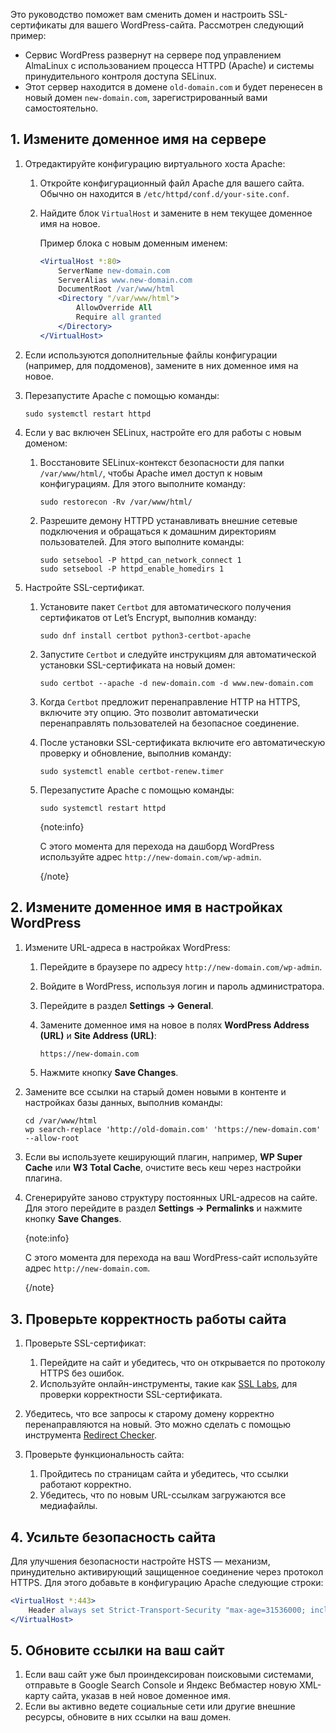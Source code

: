 Это руководство поможет вам сменить домен и настроить SSL-сертификаты для вашего WordPress-сайта. Рассмотрен следующий пример:

- Сервис WordPress развернут на сервере под управлением AlmaLinux с использованием процесса HTTPD (Apache) и системы принудительного контроля доступа SELinux.
- Этот сервер находится в домене `old-domain.com` и будет перенесен в новый домен `new-domain.com`, зарегистрированный вами самостоятельно.

## 1. Измените доменное имя на сервере

1. Отредактируйте конфигурацию виртуального хоста Apache:

    1. Откройте конфигурационный файл Apache для вашего сайта. Обычно он находится в `/etc/httpd/conf.d/your-site.conf`.
    1. Найдите блок `VirtualHost` и замените в нем текущее доменное имя на новое.

        Пример блока с новым доменным именем:

        ```apache
        <VirtualHost *:80>
            ServerName new-domain.com
            ServerAlias www.new-domain.com
            DocumentRoot /var/www/html
            <Directory "/var/www/html">
                AllowOverride All
                Require all granted
            </Directory>
        </VirtualHost>
        ```

1. Если используются дополнительные файлы конфигурации (например, для поддоменов), замените в них доменное имя на новое.

1. Перезапустите Apache с помощью команды:

    ```console
    sudo systemctl restart httpd
    ```

1. Если у вас включен SELinux, настройте его для работы с новым доменом:

    1. Восстановите SELinux-контекст безопасности для папки `/var/www/html/`, чтобы Apache имел доступ к новым конфигурациям. Для этого выполните команду:

        ```console
        sudo restorecon -Rv /var/www/html/
        ```

    1. Разрешите демону HTTPD устанавливать внешние сетевые подключения и обращаться к домашним директориям пользователей. Для этого выполните команды:

        ```console
        sudo setsebool -P httpd_can_network_connect 1
        sudo setsebool -P httpd_enable_homedirs 1
        ```

1. Настройте SSL-сертификат.

    1. Установите пакет `Certbot` для автоматического получения сертификатов от Let’s Encrypt, выполнив команду:

        ```console
        sudo dnf install certbot python3-certbot-apache
        ```

    1. Запустите `Certbot` и следуйте инструкциям для автоматической установки SSL-сертификата на новый домен:

        ```console
        sudo certbot --apache -d new-domain.com -d www.new-domain.com
        ```

    1. Когда `Certbot` предложит перенаправление HTTP на HTTPS, включите эту опцию. Это позволит автоматически перенаправлять пользователей на безопасное соединение.

    1. После установки SSL-сертификата включите его автоматическую проверку и обновление, выполнив команду:
  
        ```console
        sudo systemctl enable certbot-renew.timer
        ```

    1. Перезапустите Apache с помощью команды:

        ```console
        sudo systemctl restart httpd
        ```

        {note:info}

        С этого момента для перехода на дашборд WordPress используйте адрес `http://new-domain.com/wp-admin`.

        {/note}

## 2. Измените доменное имя в настройках WordPress

1. Измените URL-адреса в настройках WordPress:

    1. Перейдите в браузере по адресу `http://new-domain.com/wp-admin`.
    1. Войдите в WordPress, используя логин и пароль администратора.
    1. Перейдите в раздел **Settings → General**.
    1. Замените доменное имя на новое в полях **WordPress Address (URL)** и **Site Address (URL)**:

        ```txt
        https://new-domain.com
        ```

    1. Нажмите кнопку **Save Changes**.

1. Замените все ссылки на старый домен новыми в контенте и настройках базы данных, выполнив команды:

    ```console
    cd /var/www/html
    wp search-replace 'http://old-domain.com' 'https://new-domain.com' --allow-root
    ```

1. Если вы используете кеширующий плагин, например, **WP Super Cache** или **W3 Total Cache**, очистите весь кеш через настройки плагина.
1. Сгенерируйте заново структуру постоянных URL-адресов на сайте. Для этого перейдите в раздел **Settings → Permalinks** и нажмите кнопку **Save Changes**.

    {note:info}

    С этого момента для перехода на ваш WordPress-сайт используйте адрес `http://new-domain.com`.

    {/note}

## 3. Проверьте корректность работы сайта

1. Проверьте SSL-сертификат:

    1. Перейдите на сайт и убедитесь, что он открывается по протоколу HTTPS без ошибок.
    1. Используйте онлайн-инструменты, такие как [SSL Labs](https://www.ssllabs.com/ssltest), для проверки корректности SSL-сертификата.

1. Убедитесь, что все запросы к старому домену корректно перенаправляются на новый. Это можно сделать с помощью инструмента [Redirect Checker](https://www.redirect-checker.org).

1. Проверьте функциональность сайта:

    1. Пройдитесь по страницам сайта и убедитесь, что ссылки работают корректно.
    1. Убедитесь, что по новым URL-ссылкам загружаются все медиафайлы.

## 4. Усильте безопасность сайта

Для улучшения безопасности настройте HSTS — механизм, принудительно активирующий защищенное соединение через протокол HTTPS. Для этого добавьте в конфигурацию Apache следующие строки:

```apache
<VirtualHost *:443>
    Header always set Strict-Transport-Security "max-age=31536000; includeSubDomains"
</VirtualHost>
```

## 5. Обновите ссылки на ваш сайт

1. Если ваш сайт уже был проиндексирован поисковыми системами, отправьте в Google Search Console и Яндекс Вебмастер новую XML-карту сайта, указав в ней новое доменное имя.
1. Если вы активно ведете социальные сети или другие внешние ресурсы, обновите в них ссылки на ваш домен.
